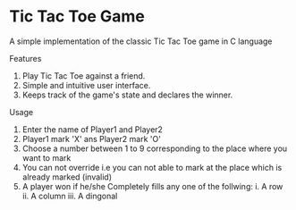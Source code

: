 # Tic Tac Toe Game
A simple implementation of the classic Tic Tac Toe game in C language 

Features
1. Play Tic Tac Toe against a friend.
2. Simple and intuitive user interface.
3. Keeps track of the game's state and declares the winner.

Usage
1. Enter the name of Player1 and Player2
2. Player1 mark  'X' ans Player2 mark 'O' 
3. Choose a number between 1 to 9 corresponding to the
   place where you want to mark
4. You can not override i.e you can not able to mark
   at the place which is already marked (invalid)
5. A player won if he/she Completely fills any one of the follwing:
   i.  A row 
   ii. A column
   iii. A dingonal  
